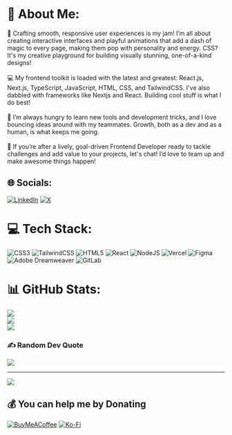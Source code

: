# 💫 About Me:
🎨 Crafting smooth, responsive user experiences is my jam! I’m all about creating interactive interfaces and playful animations that add a dash of magic to every page, making them pop with personality and energy. CSS? It's my creative playground for building visually stunning, one-of-a-kind designs!<br><br>💻 My frontend toolkit is loaded with the latest and greatest: React.js, Next.js, TypeScript, JavaScript, HTML, CSS, and TailwindCSS. I've also dabbled with frameworks like Nextjs and React. Building cool stuff is what I do best!<br><br>📖 I’m always hungry to learn new tools and development tricks, and I love bouncing ideas around with my teammates. Growth, both as a dev and as a human, is what keeps me going.<br><br>🚀 If you’re after a lively, goal-driven Frontend Developer ready to tackle challenges and add value to your projects, let's chat! I’d love to team up and make awesome things happen!


## 🌐 Socials:
[![LinkedIn](https://img.shields.io/badge/LinkedIn-%230077B5.svg?logo=linkedin&logoColor=white)](https://linkedin.com/in/www.linkedin.com/in/amour-hamisi-727592312) [![X](https://img.shields.io/badge/X-black.svg?logo=X&logoColor=white)](https://x.com/_killtrack) 

# 💻 Tech Stack:
![CSS3](https://img.shields.io/badge/css3-%231572B6.svg?style=for-the-badge&logo=css3&logoColor=white) ![TailwindCSS](https://img.shields.io/badge/tailwindcss-%2338B2AC.svg?style=for-the-badge&logo=tailwind-css&logoColor=white) ![HTML5](https://img.shields.io/badge/html5-%23E34F26.svg?style=for-the-badge&logo=html5&logoColor=white) ![React](https://img.shields.io/badge/react-%2320232a.svg?style=for-the-badge&logo=react&logoColor=%2361DAFB) ![NodeJS](https://img.shields.io/badge/node.js-6DA55F?style=for-the-badge&logo=node.js&logoColor=white) ![Vercel](https://img.shields.io/badge/vercel-%23000000.svg?style=for-the-badge&logo=vercel&logoColor=white) ![Figma](https://img.shields.io/badge/figma-%23F24E1E.svg?style=for-the-badge&logo=figma&logoColor=white) ![Adobe Dreamweaver](https://img.shields.io/badge/Adobe%20Dreamweaver-FF61F6.svg?style=for-the-badge&logo=Adobe%20Dreamweaver&logoColor=white) ![GitLab](https://img.shields.io/badge/gitlab-%23181717.svg?style=for-the-badge&logo=gitlab&logoColor=white)
# 📊 GitHub Stats:
![](https://github-readme-stats.vercel.app/api?username=amouromar&theme=dark&hide_border=false&include_all_commits=false&count_private=true)<br/>
![](https://github-readme-streak-stats.herokuapp.com/?user=amouromar&theme=dark&hide_border=false)<br/>
![](https://github-readme-stats.vercel.app/api/top-langs/?username=amouromar&theme=dark&hide_border=false&include_all_commits=false&count_private=true&layout=compact)

### ✍️ Random Dev Quote
![](https://quotes-github-readme.vercel.app/api?type=horizontal&theme=gruvbox)

---
[![](https://visitcount.itsvg.in/api?id=amouromar&icon=0&color=0)](https://visitcount.itsvg.in)

  ## 💰 You can help me by Donating
  [![BuyMeACoffee](https://img.shields.io/badge/Buy%20Me%20a%20Coffee-ffdd00?style=for-the-badge&logo=buy-me-a-coffee&logoColor=black)](https://buymeacoffee.com/amouromar) [![Ko-Fi](https://img.shields.io/badge/Ko--fi-F16061?style=for-the-badge&logo=ko-fi&logoColor=white)](https://ko-fi.com/ko-fi.com/amourhamisiomar) 

  
<!-- Proudly created with GPRM ( https://gprm.itsvg.in ) -->
